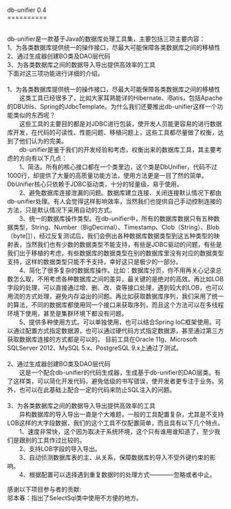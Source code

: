 db-unifier 0.4<br>
==========<br>

<br>
db-unifier是一款基于Java的数据库处理工具集，主要包括三项主要内容：<br>
1、为各类数据库提供统一的操作接口，尽最大可能保障各类数据库之间的移植性<br>
2、通过生成器创建BO类及DAO层代码<br>
3、为各类数据库之间的数据导入导出提供高效率的工具<br>
下面对这三项功能进行详细的介绍。<br>
<br>
1、为各类数据库提供统一的操作接口，尽最大可能保障各类数据库之间的移植性<br>
　　这类工具已经很多了，比如大家耳熟能详的Hibernate、iBatis，包括Apache的DBUtils、Spring的JdbcTemplate。为什么我们还要推出db-unifier这样一个功能类似的东西呢？<br>
　　这些工具的主要目的都是对JDBC进行包装，使开发人员能更容易的进行数据库开发，在代码的可读性、性能问题、移植问题上，这些工具都尽量做了权衡，达到了他们认为的完美。<br>
　　db-unifier是鉴于我们的开发经验和考虑，权衡出来的数据库工具，其主要考虑的方向有以下几点：<br>
　　1、简洁。所有的核心接口都在一个类里边，这个类是DbUnifier，代码不过1000行，却提供了大量的高质量功能方法，使用方法更是一目了然的简单。DbUnifier核心只依赖于JDBC驱动类，十分的轻量级，易于使用。<br>
　　2、避免数据库连接泄漏的问题。数据库建立连接、关闭连接默认情况下都由db-unifier处理。有人会觉得这样影响效率，当然我们也提供自己手动控制连接的方法，只是默认情况下采用自动的方式。<br>
　　3、统一的数据库操作类型。在db-unifier中，所有的数据库数据只有五种数据类型，String、Number（BigDecimal）、Timestamp、Clob（String）、Blob（byte[]），经过反复测试后，我们会例出各种数据库数据类型到这五种类型的映射表，当然我们也有少数的数据类型不能支持，有些是JDBC驱动的问题，有些是我们出于移植的考虑，有些数据库的数据类型在别的数据库里没有对应的数据类型支持，这样的数据类型只能不予支持，幸好这只是极少的一部分。<br>
　　4、简化了很多复杂的数据库操作。比如：数据库分页，你不用再关心记录总数怎么取，不用考虑各种数据库之间的差异，最关键的是绝对的高效。再比如LOB字段的处理，可以直接通过增、删、改、查等接口处理，遇到较大的LOB，也可以用流的方式处理，避免内存溢出的问题。再比如获取数据库序列，我们采用了统一的算法，不同的数据库都使用同一个接口来获取序列，而且这个方法可以在多线程环境下使用，甚至是集群环境下都没有问题。<br>
　　5、提供多种使用方式。可以单独使用，也可以结合Spring IoC框架使用。可以通过配置方式指定数据源，也可以通过硬代码方式指定数据源，甚至通过第三方获取数据库连接的方式都是可以的。
		目前工具在Oracle 11g、Microsoft SQLServer 2012、MySQL 5.x、PostgreSQL 9.x上通过了测试。<br>
<br>
2、通过生成器创建BO类及DAO层代码<br>
　　这是一个配合db-unifier的代码生成器，生成基于db-unifier的DAO层类。有了这样类，可以简化开发代码，避免低级的书写错误，使开发者更专注于业务。另外，也可以在此基础上配合一定的代码来防止SQL注入的问题。<br>
<br>
3、为各类数据库之间的数据导入导出提供高效率的工具<br>
　　异构数据库的导入导出一直是个大难题，一般的工具配置复杂，尤其是不支持LOB这样的大字段数据，我们的这个工具不仅配置简单，而且具有以下几个特点。<br>
　　1、速度非常快，这个因为取决于系统环境，这个只有谁用谁知道了，至少我们是跟别的工具作过比较的。<br>
　　2、支持LOB字段的导入导出。<br>
　　3、自动侦测数据库表的主、从关系，保障数据库的导入不受外键约束的影响。<br>
　　4、根据配置可以选择遇到重复数据时的处理方式————忽略或者中止。<br>

感谢以下项目参与者的贡献:<br>
邬本春：指出了SelectSql类中使用不方便的地方。<br>